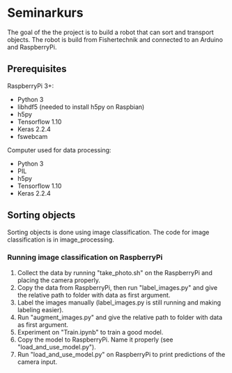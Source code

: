 # Seminarkurs
 
The goal of the the project is to build a robot that can sort and transport objects. The robot is build from Fishertechnik and connected to an Arduino and RaspberryPi.

## Prerequisites

RaspberryPi 3+:
- Python 3
- libhdf5 (needed to install h5py on Raspbian)
- h5py
- Tensorflow 1.10
- Keras 2.2.4
- fswebcam


Computer used for data processing:
- Python 3
- PIL
- h5py
- Tensorflow 1.10
- Keras 2.2.4

## Sorting objects
Sorting objects is done using image classification. The code for image classification is in image_processing.

### Running image classification on RaspberryPi

1. Collect the data by running "take_photo.sh" on the RaspberryPi and placing the camera properly.
2. Copy the data from RaspberryPi, then run "label_images.py" and give the relative path to folder with data as first argument. 
3. Label the images manually (label_images.py is still running and making labeling easier).
4. Run "augment_images.py" and give the relative path to folder with data as first argument. 
5. Experiment on "Train.ipynb" to train a good model.
6. Copy the model to RaspberryPi. Name it properly (see "load_and_use_model.py").
7. Run "load_and_use_model.py" on RaspberryPi to print predictions of the camera input.


 


